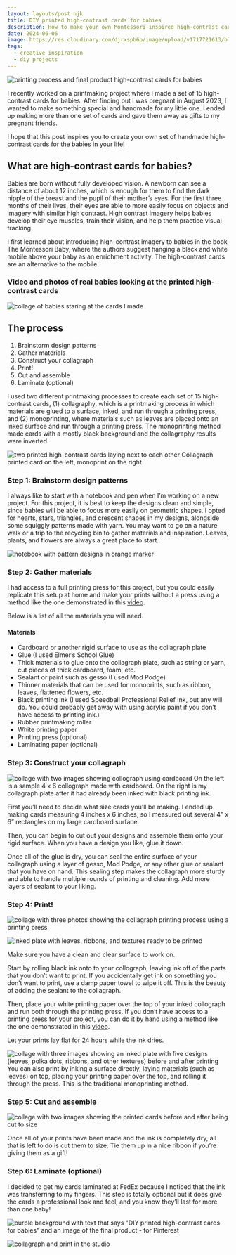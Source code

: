 ```yaml
---
layout: layouts/post.njk
title: DIY printed high-contrast cards for babies
description: How to make your own Montessori-inspired high-contrast cards for all the babies in your life
date: 2024-06-06
image: https://res.cloudinary.com/djrxspb6p/image/upload/v1717721613/blog/diy_printed_high_contrast_cards_for_babies/high_contrast_cards_for_newborns_tisoii.jpg
tags:
  - creative inspiration
  - diy projects
---
```


![printing process and final product high-contrast cards for babies](https://res.cloudinary.com/djrxspb6p/image/upload/v1717721613/blog/diy_printed_high_contrast_cards_for_babies/high_contrast_cards_for_newborns_tisoii.jpg)

I recently worked on a printmaking project where I made a set of 15 high-contrast cards for babies. After finding out I was pregnant in August 2023, I wanted to make something special and handmade for my little one. I ended up making more than one set of cards and gave them away as gifts to my pregnant friends.

I hope that this post inspires you to create your own set of handmade high-contrast cards for the babies in your life!

## What are high-contrast cards for babies?

Babies are born without fully developed vision. A newborn can see a distance of about 12 inches, which is enough for them to find the dark nipple of the breast and the pupil of their mother’s eyes. For the first three months of their lives, their eyes are able to more easily focus on objects and imagery with similar high contrast. High contrast imagery helps babies develop their eye muscles, train their vision, and help them practice visual tracking.

I first learned about introducing high-contrast imagery to babies in the book The Montessori Baby, where the authors suggest hanging a black and white mobile above your baby as an enrichment activity. The high-contrast cards are an alternative to the mobile.

### Video and photos of real babies looking at the printed high-contrast cards

<!-- <video controls>
  <source src="https://res.cloudinary.com/djrxspb6p/video/upload/v1717721668/blog/diy_printed_high_contrast_cards_for_babies/IMG_2274_zkrhfg.mov" type="video/mp4">
</video> -->

![collage of babies staring at the cards I made](https://res.cloudinary.com/djrxspb6p/image/upload/v1717724295/blog/diy_printed_high_contrast_cards_for_babies/CD69D070-C202-4FBF-A6D5-23C4819F2B55_s4ebzv.jpg)

## The process

1. Brainstorm design patterns
2. Gather materials
3. Construct your collagraph
4. Print!
5. Cut and assemble
6. Laminate (optional)

I used two different printmaking processes to create each set of 15 high-contrast cards, (1) collagraphy, which is a printmaking process in which materials are glued to a surface, inked, and run through a printing press, and (2) monoprinting, where materials such as leaves are placed onto an inked surface and run through a printing press. The monoprinting method made cards with a mostly black background and the collagraphy results were inverted.

![two printed high-contrast cards laying next to each other](https://res.cloudinary.com/djrxspb6p/image/upload/v1717721618/blog/diy_printed_high_contrast_cards_for_babies/IMG_3119-min_v7ihey.jpg)
Collagraph printed card on the left, monoprint on the right

### Step 1: Brainstorm design patterns

I always like to start with a notebook and pen when I’m working on a new project. For this project, it is best to keep the designs clean and simple, since babies will be able to focus more easily on geometric shapes. I opted for hearts, stars, triangles, and crescent shapes in my designs, alongside some squiggly patterns made with yarn. You may want to go on a nature walk or a trip to the recycling bin to gather materials and inspiration. Leaves, plants, and flowers are always a great place to start.

![notebook with pattern designs in orange marker](https://res.cloudinary.com/djrxspb6p/image/upload/v1717721618/blog/diy_printed_high_contrast_cards_for_babies/IMG_3118-min_xuck1y.jpg)

### Step 2: Gather materials

I had access to a full printing press for this project, but you could easily replicate this setup at home and make your prints without a press using a method like the one demonstrated in this [video](https://www.youtube.com/watch?v=_gotHPQOvcU).

Below is a list of all the materials you will need.

#### Materials

- Cardboard or another rigid surface to use as the collagraph plate
- Glue (I used Elmer’s School Glue)
- Thick materials to glue onto the collagraph plate, such as string or yarn, cut pieces of thick cardboard, foam, etc.
- Sealant or paint such as gesso (I used Mod Podge)
- Thinner materials that can be used for monoprints, such as ribbon, leaves, flattened flowers, etc.
- Black printing ink (I used Speedball Professional Relief Ink, but any will do. You could probably get away with using acrylic paint if you don’t have access to printing ink.)
- Rubber printmaking roller
- White printing paper
- Printing press (optional)
- Laminating paper (optional)

### Step 3: Construct your collagraph

![collage with two images showing collograph using cardboard](https://res.cloudinary.com/djrxspb6p/image/upload/v1717721615/blog/diy_printed_high_contrast_cards_for_babies/DF5A728C-E8A9-46CA-86B5-164677ED0597-min_sffiwx.jpg)
On the left is a sample 4 x 6 collograph made with cardboard. On the right is my collagraph plate after it had already been inked with black printing ink.

First you’ll need to decide what size cards you’ll be making. I ended up making cards measuring 4 inches x 6 inches, so I measured out several 4” x 6” rectangles on my large cardboard surface.

Then, you can begin to cut out your designs and assemble them onto your rigid surface. When you have a design you like, glue it down.

Once all of the glue is dry, you can seal the entire surface of your collagraph using a layer of gesso, Mod Podge, or any other glue or sealant that you have on hand. This sealing step makes the collagraph more sturdy and able to handle multiple rounds of printing and cleaning. Add more layers of sealant to your liking.

### Step 4: Print!

![collage with three photos showing the collagraph printing process using a printing press](https://res.cloudinary.com/djrxspb6p/image/upload/v1717721617/blog/diy_printed_high_contrast_cards_for_babies/IMG_2353-COLLAGE_ko2i58.jpg)

![inked plate with leaves, ribbons, and textures ready to be printed](https://res.cloudinary.com/djrxspb6p/image/upload/v1717721617/blog/diy_printed_high_contrast_cards_for_babies/IMG_2300-min_ougu9k.jpg)

Make sure you have a clean and clear surface to work on.

Start by rolling black ink onto to your collograph, leaving ink off of the parts that you don’t want to print. If you accidentally get ink on something you don’t want to print, use a damp paper towel to wipe it off. This is the beauty of adding the sealant to the collagraph.

Then, place your white printing paper over the top of your inked collograph and run both through the printing press. If you don’t have access to a printing press for your project, you can do it by hand using a method like the one demonstrated in this [video](https://www.youtube.com/watch?v=_gotHPQOvcU).

Let your prints lay flat for 24 hours while the ink dries.

![collage with three images showing an inked plate with five designs (leaves, polka dots, ribbons, and other textures) before and after printing](https://res.cloudinary.com/djrxspb6p/image/upload/v1717721615/blog/diy_printed_high_contrast_cards_for_babies/64C3EBB2-63C7-46B2-94BE-287C00A98D61-min_pyllhg.jpg)
You can also print by inking a surface directly, laying materials (such as leaves) on top, placing your printing paper over the top, and rolling it through the press. This is the traditional monoprinting method.

### Step 5: Cut and assemble

![collage with two images showing the printed cards before and after being cut to size](https://res.cloudinary.com/djrxspb6p/image/upload/v1717721615/blog/diy_printed_high_contrast_cards_for_babies/D31DD530-E158-4E43-861E-81C038974230-min_mrmvpl.jpg)

Once all of your prints have been made and the ink is completely dry, all that is left to do is cut them to size. Tie them up in a nice ribbon if you’re giving them as a gift!

### Step 6: Laminate (optional)

I decided to get my cards laminated at FedEx because I noticed that the ink was transferring to my fingers. This step is totally optional but it does give the cards a professional look and feel, and you know they’ll last for more than one baby!

![purple background with text that says "DIY printed high-contrast cards for babies" and an image of the final product - for Pinterest](https://res.cloudinary.com/djrxspb6p/image/upload/v1717721617/blog/diy_printed_high_contrast_cards_for_babies/high_contrast_cards_for_babies_aagrwf.jpg)

![collagraph and print in the studio](https://res.cloudinary.com/djrxspb6p/image/upload/v1717721617/blog/diy_printed_high_contrast_cards_for_babies/IMG_2355_k2nbdt.jpg)
